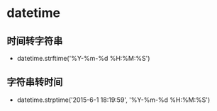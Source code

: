 # datetime

## 时间转字符串

- datetime.strftime('%Y-%m-%d %H:%M:%S')

## 字符串转时间

- datetime.strptime('2015-6-1 18:19:59', '%Y-%m-%d %H:%M:%S')
